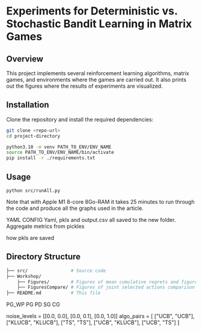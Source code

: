 # Experiments for Deterministic vs. Stochastic Bandit Learning in Matrix Games

## Overview

This project implements several reinforcement learning algorithms, matrix games, and environments where the games are carried out. It also prints out the figures where the results of experiments are visualized.

## Installation

Clone the repository and install the required dependencies:

```bash
git clone <repo-url>
cd project-directory

python3.10 -m venv PATH_TO_ENV/ENV_NAME
source PATH_TO_ENV/ENV_NAME/bin/activate
pip install -r ./requirements.txt
```

## Usage
```
python src/runAll.py
```
Note that with Apple M1 8-core 8Go-RAM it takes 25 minutes to run through the code and produce all the graphs used in the article.

YAML CONFIG
Yaml, pkls and output.csv all saved to the new folder.
Aggregate metrics from pickles

how pkls are saved

## Directory Structure

```bash
├── src/                # Source code
├── Workshop/         
    ├── Figures/        # Figures of mean cumulative regrets and figures of joint selected actions
    ├── FiguresCompare/ # Figures of joint selected actions comparison
├── README.md           # This file
```


PG_WP
PG
PD
SG
CG

noise_levels = [[0.0, 0.0], [0.0, 0.1], [0.0, 1.0]]
algo_pairs = [
    ["UCB", "UCB"],
    ["KLUCB", "KLUCB"],
    ["TS", "TS"],
    ["UCB", "KLUCB"],
    ["UCB", "TS"]
]